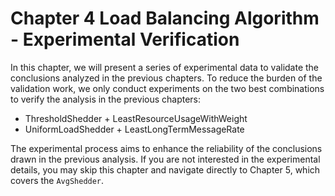 # Chapter 4 Load Balancing Algorithm - Experimental Verification

In this chapter, we will present a series of experimental data to validate the conclusions analyzed in the previous chapters. To reduce the burden of the validation work, we only conduct experiments on the two best combinations to verify the analysis in the previous chapters:

* ThresholdShedder + LeastResourceUsageWithWeight
* UniformLoadShedder + LeastLongTermMessageRate

The experimental process aims to enhance the reliability of the conclusions drawn in the previous analysis. If you are not interested in the experimental details, you may skip this chapter and navigate directly to Chapter 5, which covers the `AvgShedder`.

